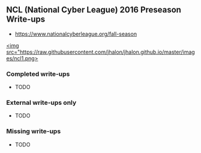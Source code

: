 ## NCL (National Cyber League) 2016 Preseason Write-ups

* https://www.nationalcyberleague.org/fall-season

<a href="https://raw.githubusercontent.com/jhalon/jhalon.github.io/master/images/ncl1.png"><img src="https://raw.githubusercontent.com/jhalon/jhalon.github.io/master/images/ncl1.png></a>


### Completed write-ups

* TODO

### External write-ups only

* TODO

### Missing write-ups

* TODO

